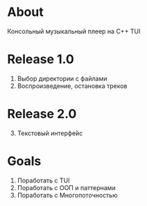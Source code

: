 # About

Консольный музыкальный плеер на C++ TUI

# Release 1.0

 1. Выбор директории с файлами
 2. Воспроизведение, остановка треков
 
# Release 2.0
 3. Текстовый интерфейс

# Goals
1. Поработать с TUI
2. Поработать с ООП и паттернами
3. Поработать с Многопоточностью

